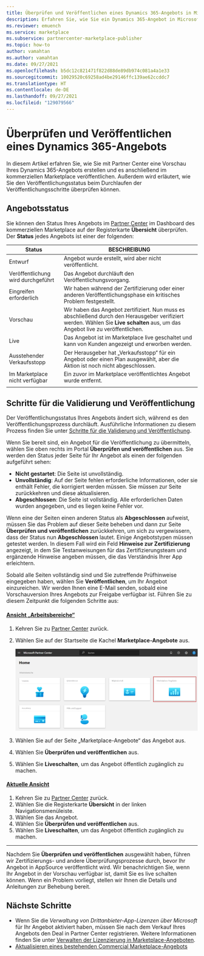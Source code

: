 ```yaml
---
title: Überprüfen und Veröffentlichen eines Dynamics 365-Angebots in Microsoft AppSource (Azure Marketplace)
description: Erfahren Sie, wie Sie ein Dynamics 365-Angebot in Microsoft AppSource (Azure Marketplace) überprüfen und veröffentlichen.
ms.reviewer: emuench
ms.service: marketplace
ms.subservice: partnercenter-marketplace-publisher
ms.topic: how-to
author: vamahtan
ms.author: vamahtan
ms.date: 09/27/2021
ms.openlocfilehash: b5dc12c821471f822d88de89db974c081a4a1e33
ms.sourcegitcommit: 10029520c69258ad4be29146ffc139ae62ccddc7
ms.translationtype: HT
ms.contentlocale: de-DE
ms.lasthandoff: 09/27/2021
ms.locfileid: "129079566"
---
```

# <a name="review-and-publish-a-dynamics-365-offer"></a>Überprüfen und Veröffentlichen eines Dynamics 365-Angebots

In diesem Artikel erfahren Sie, wie Sie mit Partner Center eine Vorschau Ihres Dynamics 365-Angebots erstellen und es anschließend im kommerziellen Marketplace veröffentlichen. Außerdem wird erläutert, wie Sie den Veröffentlichungsstatus beim Durchlaufen der Veröffentlichungsschritte überprüfen können.

## <a name="offer-status"></a>Angebotsstatus

Sie können den Status Ihres Angebots im [Partner Center](https://partner.microsoft.com/dashboard/commercial-marketplace/overview) im Dashboard des kommerziellen Marketplace auf der Registerkarte **Übersicht** überprüfen. Der **Status** jedes Angebots ist einer der folgenden:

| Status | BESCHREIBUNG |
| ------------ | ------------- |
| Entwurf | Angebot wurde erstellt, wird aber nicht veröffentlicht. |
| Veröffentlichung wird durchgeführt | Das Angebot durchläuft den Veröffentlichungsvorgang. |
| Eingreifen erforderlich | Wir haben während der Zertifizierung oder einer anderen Veröffentlichungsphase ein kritisches Problem festgestellt. |
| Vorschau | Wir haben das Angebot zertifiziert. Nun muss es abschließend durch den Herausgeber verifiziert werden. Wählen Sie **Live schalten** aus, um das Angebot live zu veröffentlichen. |
| Live | Das Angebot ist im Marketplace live geschaltet und kann von Kunden angezeigt und erworben werden. |
| Ausstehender Verkaufsstopp | Der Herausgeber hat „Verkaufsstopp“ für ein Angebot oder einen Plan ausgewählt, aber die Aktion ist noch nicht abgeschlossen. |
| Im Marketplace nicht verfügbar | Ein zuvor im Marketplace veröffentlichtes Angebot wurde entfernt. |
|||

## <a name="validation-and-publishing-steps"></a>Schritte für die Validierung und Veröffentlichung

Der Veröffentlichungsstatus Ihres Angebots ändert sich, während es den Veröffentlichungsprozess durchläuft. Ausführliche Informationen zu diesem Prozess finden Sie unter [Schritte für die Validierung und Veröffentlichung](review-publish-offer.md#validation-and-publishing-steps).

Wenn Sie bereit sind, ein Angebot für die Veröffentlichung zu übermitteln, wählen Sie oben rechts im Portal **Überprüfen und veröffentlichen** aus. Sie werden den Status jeder Seite für Ihr Angebot als einen der folgenden aufgeführt sehen:

- **Nicht gestartet**: Die Seite ist unvollständig.
- **Unvollständig**: Auf der Seite fehlen erforderliche Informationen, oder sie enthält Fehler, die korrigiert werden müssen. Sie müssen zur Seite zurückkehren und diese aktualisieren.
- **Abgeschlossen**: Die Seite ist vollständig. Alle erforderlichen Daten wurden angegeben, und es liegen keine Fehler vor.

Wenn eine der Seiten einen anderen Status als **Abgeschlossen** aufweist, müssen Sie das Problem auf dieser Seite beheben und dann zur Seite **Überprüfen und veröffentlichen** zurückkehren, um sich zu vergewissern, dass der Status nun **Abgeschlossen** lautet. Einige Angebotstypen müssen getestet werden. In diesem Fall wird ein Feld **Hinweise zur Zertifizierung** angezeigt, in dem Sie Testanweisungen für das Zertifizierungsteam und ergänzende Hinweise angeben müssen, die das Verständnis Ihrer App erleichtern.

Sobald alle Seiten vollständig sind und Sie zutreffende Prüfhinweise eingegeben haben, wählen Sie **Veröffentlichen**, um Ihr Angebot einzureichen. Wir werden Ihnen eine E-Mail senden, sobald eine Vorschauversion Ihres Angebots zur Freigabe verfügbar ist. Führen Sie zu diesem Zeitpunkt die folgenden Schritte aus:

#### <a name="workspaces-view"></a>[Ansicht „Arbeitsbereiche“](#tab/workspaces-view)

1. Kehren Sie zu [Partner Center](https://go.microsoft.com/fwlink/?linkid=2166002) zurück.
1. Wählen Sie auf der Startseite die Kachel **Marketplace-Angebote** aus.

    [ ![Screenshot der Kachel „Marketplace-Angebote“ auf der Startseite von Partner Center](./media/workspaces/partner-center-home.png) ](./media/workspaces/partner-center-home.png#lightbox)

1. Wählen Sie auf der Seite „Marketplace-Angebote“ das Angebot aus.
1. Wählen Sie **Überprüfen und veröffentlichen** aus.
1. Wählen Sie **Liveschalten**, um das Angebot öffentlich zugänglich zu machen.

#### <a name="current-view"></a>[Aktuelle Ansicht](#tab/current-view)

1. Kehren Sie zu [Partner Center](https://go.microsoft.com/fwlink/?linkid=2166002) zurück.
1. Wählen Sie die Registerkarte **Übersicht** in der linken Navigationsmenüleiste.
1. Wählen Sie das Angebot.
1. Wählen Sie **Überprüfen und veröffentlichen** aus.
1. Wählen Sie **Liveschalten**, um das Angebot öffentlich zugänglich zu machen.

---

Nachdem Sie **Überprüfen und veröffentlichen** ausgewählt haben, führen wir Zertifizierungs- und andere Überprüfungsprozesse durch, bevor Ihr Angebot in AppSource veröffentlicht wird. Wir benachrichtigen Sie, wenn Ihr Angebot in der Vorschau verfügbar ist, damit Sie es live schalten können. Wenn ein Problem vorliegt, stellen wir Ihnen die Details und Anleitungen zur Behebung bereit.

## <a name="next-steps"></a>Nächste Schritte

- Wenn Sie die _Verwaltung von Drittanbieter-App-Lizenzen über Microsoft_ für Ihr Angebot aktiviert haben, müssen Sie nach dem Verkauf Ihres Angebots den Deal in Partner Center registrieren. Weitere Informationen finden Sie unter [Verwalten der Lizenzierung in Marketplace-Angeboten](/partner-center/csp-commercial-marketplace-licensing).
- [Aktualisieren eines bestehenden Commercial Marketplace-Angebots](update-existing-offer.md)
